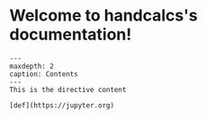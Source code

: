 

Welcome to handcalcs's documentation! 
====================================

```{toctree}
---
maxdepth: 2
caption: Contents
---
This is the directive content
```


```{note} This is my admonition
[def](https://jupyter.org)
```